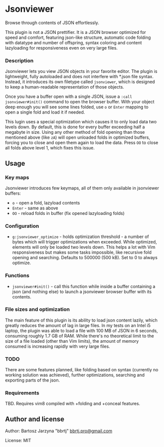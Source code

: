 # Jsonviewer

Browse through contents of JSON effortlessly.

This plugin is not a JSON prettifier. It is a JSON browser optimized for speed
and comfort, featuring json-like structure, automatic code folding with
datatype and number of offspring, syntax coloring and content lazyloading for
responsiveness even on very large files.

### Description

Jsonviewer lets you view JSON objects in your favorite editor. The plugin is
lightweight, fully autoloaded and does not interfere with \*.json file syntax.
Instead, it introduces its own filetype called `jsonviewer`, which is designed to
keep a human-readable representation of those objects.

Once you have a buffer open with a single JSON, issue a `:call
jsonviewer#init()` command to open the browser buffer. With your object deep
enough you will see some lines folded, use `o` or `Enter` mapping to open a
single fold and load it if needed.

This lugin uses a special optimization which causes it to only load data two
levels down. By default, this is done for every buffer exceeding half a
megabyte in size. Using any other method of fold opening than those mentioned
above (like `zA`) will open unloaded folds in optimized buffers, forcing you to
close and open them again to load the data. Press `OO` to close all folds above
level 1, which fixes this issue.

## Usage

### Key maps

Jsonviewer introduces few keymaps, all of them only available in jsonviewer buffers:

* `o` - open a fold, lazyload contents
* `Enter` - same as above
* `OO` - reload folds in buffer (fix opened lazyloading folds)

### Configuration

* `g:jsonviewer_optimize` - holds optimization threshold - a number of bytes
  which will trigger optimizations when exceeded. While optimized, elements
  will only be loaded two levels down. This helps a lot with Vim responsiveness
  but makes some tasks impossible, like recursive fold opening and searching.
  Defaults to 500000 (500 kB). Set to 0 to always optimize.

### Functions

* `jsonviewer#init()` - call this function while inside a buffer containing a
  json (and nothing else) to launch a jsonviewer browser buffer with its
  contents.

### File sizes and optimization

The main feature of this plugin is its ability to load json content lazily,
which greatly reduces the amount of lag in large files. In my tests on an Intel
i5 laptop, the plugin was able to load a file with 100 MB of JSON in 6 seconds,
consuming roughly 1.7 GB of RAM. While there's no theoretical limit to the size
of a file loaded (other than Vim limits), the amount of memory consumed is
increasing rapidly with very large files.

### TODO

There are some features planned, like folding based on syntax (currently no
working solution was achieved), further optimizations, searching and exporting
parts of the json.

### Requirements

TBD. Requires vim8 compiled with +folding and +conceal features.

## Author and license

Author: Bartosz Jarzyna "bbrtj" <bbrtj.pro@gmail.com>

License: MIT
